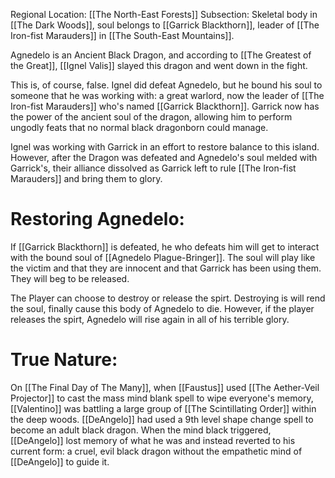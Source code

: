 Regional Location: [[The North-East Forests]]
Subsection: Skeletal body in [[The Dark Woods]], soul belongs to [[Garrick Blackthorn]], leader of [[The Iron-fist Marauders]] in [[The South-East Mountains]].

Agnedelo is an Ancient Black Dragon, and according to [[The Greatest of the Great]], [[Ignel Valis]] slayed this dragon and went down in the fight.

This is, of course, false. Ignel did defeat Agnedelo, but he bound his soul to someone that he was working with: a great warlord, now the leader of [[The Iron-fist Marauders]] who's named [[Garrick Blackthorn]]. Garrick now has the power of the ancient soul of the dragon, allowing him to perform ungodly feats that no normal black dragonborn could manage. 

Ignel was working with Garrick in an effort to restore balance to this island. However, after the Dragon was defeated and Agnedelo's soul melded with Garrick's, their alliance dissolved as Garrick left to rule [[The Iron-fist Marauders]] and bring them to glory. 
# Restoring Agnedelo:
If [[Garrick Blackthorn]] is defeated, he who defeats him will get to interact with the bound soul of [[Agnedelo Plague-Bringer]]. The soul will play like the victim and that they are innocent and that Garrick has been using them. They will beg to be released.

The Player can choose to destroy or release the spirt. Destroying is will rend the soul, finally cause this body of Agnedelo to die. However, if the player releases the spirt, Agnedelo will rise again in all of his terrible glory. 
# True Nature:
On [[The Final Day of The Many]], when [[Faustus]] used [[The Aether-Veil Projector]] to cast the mass mind blank spell to wipe everyone's memory, [[Valentino]] was battling a large group of [[The Scintillating Order]] within the deep woods. [[DeAngelo]] had used a 9th level shape change spell to become an adult black dragon. When the mind black triggered, [[DeAngelo]] lost memory of what he was and instead reverted to his current form: a cruel, evil black dragon without the empathetic mind of [[DeAngelo]] to guide it. 

